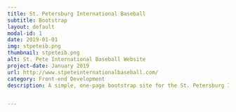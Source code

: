 ```yaml
---
title: St. Petersburg International Baseball
subtitle: Bootstrap
layout: default
modal-id: 1
date: 2019-01-01
img: stpeteib.png
thumbnail: stpeteib.png
alt: St. Pete International Baseball Website
project-date: January 2019
url: http://www.stpeteinternationalbaseball.com/
category: Front-end Development
description: A simple, one-page bootstrap site for the St. Petersburg International Baseball league under the City of St. Petersburg. Visit the <a href="http://www.stpeteinternationalbaseball.com/" target="_blank">live site here</a>.


---
```

